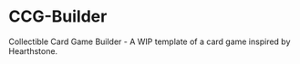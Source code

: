 # CCG-Builder
Collectible Card Game Builder - A WIP template of a card game inspired by Hearthstone.